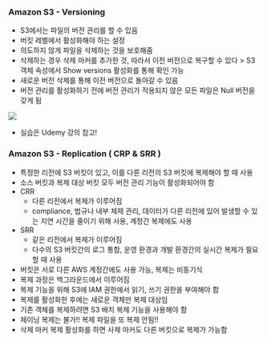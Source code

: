 ### Amazon S3 - Versioning ###
- S3에서는 파일의 버전 관리를 할 수 있음
- 버킷 레벨에서 활성화해야 하는 설정
- 의도하지 않게 파일을 삭제하는 것을 보호해줌
- 삭제하는 경우 삭제 마커를 추가한 것, 따라서 이전 버전으로 복구할 수 있다 > S3 객체 속성에서 Show versions 활성화를 통해 확인 가능
- 새로운 버전 삭제를 통해 이전 버전으로 돌아갈 수 있음
- 버전 관리를 활성화하기 전에 버전 관리가 적용되지 않은 모든 파일은 Null 버전을 갖게 됨

![](https://velog.velcdn.com/images/xodbs1123/post/a33fa363-ab4d-457f-8746-2e99b9207cf7/image.png)

- 실습은 Udemy 강의 참고!

### Amazon S3 - Replication ( CRP & SRR ) ###
- 특정한 리전에 S3 버킷이 있고, 이를 다른 리전의 S3 버킷에 복제해야 할 때 사용
- 소스 버킷과 복제 대상 버킷 모두 버전 관리 기능이 활성화되어야 함
- CRR
  - 다른 리전에서 복제가 이루어짐
  - compliance, 법규나 내부 체제 관리, 데이터가 다른 리전에 있어 발생할 수 있는 지연 시간을 줄이기 위해 사용, 계정간 복제에도 사용
- SRR
  - 같은 리전에서 복제가 이루어짐
  - 다수의 S3 버킷간의 로그 통합, 운영 환경과 개발 환경간의 실시간 복제가 필요할 때 사용
- 버킷은 서로 다른 AWS 계정간에도 사용 가능, 복제는 비동기식
- 복제 과정은 백그라운드에서 이루어짐
- 복제 기능을 위해 S3에 IAM 권한에서 읽기, 쓰기 권한을 부여해야 함
- 복제를 활성화한 후에는 새로운 객체만 복제 대상임
- 기존 객체를 복제하려면 S3 배치 복제 기능을 사용해야 함
- 체이닝 복제는 불가!! 복제 파일을 또 복제 안됨!! 
- 삭제 마커 복제 활성화를 하면 사제 마커도 다른 버킷으로 복제가 가능함
